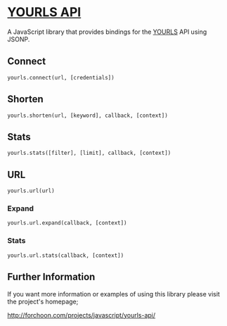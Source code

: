 # [YOURLS API](http://forchoon.com/projects/javascript/yourls-api/)

A JavaScript library that provides bindings for the [YOURLS](http://yourls.org)
API using JSONP.

## Connect

```
yourls.connect(url, [credentials])
```

## Shorten

```
yourls.shorten(url, [keyword], callback, [context])
```

## Stats

```
yourls.stats([filter], [limit], callback, [context])
```

## URL

```
yourls.url(url)
```

### Expand

```
yourls.url.expand(callback, [context])
```

### Stats

```
yourls.url.stats(callback, [context])
```

## Further Information

If you want more information or examples of using this library please visit the
project's homepage;

<http://forchoon.com/projects/javascript/yourls-api/>